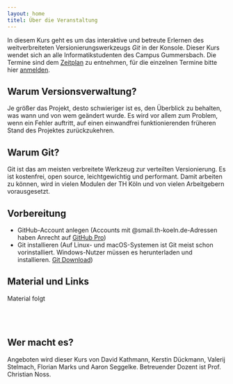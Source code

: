 ```yaml
---
layout: home
titel: Über die Veranstaltung
---
```


In diesem Kurs geht es um das interaktive und betreute Erlernen des weitverbreiteten Versionierungswerkzeugs *Git* in der Konsole.
Dieser Kurs wendet sich an alle Informatikstudenten des Campus Gummersbach.
Die Termine sind dem [Zeitplan](timetable) zu entnehmen, für die einzelnen Termine bitte hier [anmelden](https://terminplaner4.dfn.de/th-koeln-git-kurs).

## Warum Versionsverwaltung?

Je größer das Projekt, desto schwieriger ist es, den Überblick zu behalten, was wann und von wem geändert wurde.
Es wird vor allem zum Problem, wenn ein Fehler auftritt, auf einen einwandfrei funktionierenden früheren Stand des Projektes zurückzukehren.

## Warum Git?

Git ist das am meisten verbreitete Werkzeug zur verteilten Versionierung.
Es ist kostenfrei, open source, leichtgewichtig und performant.
Damit arbeiten zu können, wird in vielen Modulen der TH Köln und von vielen Arbeitgebern vorausgesetzt.

## Vorbereitung

- GitHub-Account anlegen
(Accounts mit @smail.th-koeln.de-Adressen haben Anrecht auf [GitHub Pro](https://education.github.com/pack))
- Git installieren (Auf Linux- und macOS-Systemen ist Git meist schon vorinstalliert.
Windows-Nutzer müssen es herunterladen und installieren.
[Git Download](https://git-scm.com/downloads))

## Material und Links

Material folgt
<br>
<br>
<br>
<br>

## Wer macht es?

Angeboten wird dieser Kurs von David Kathmann, Kerstin Dückmann, Valerij Stelmach, Florian Marks und Aaron Seggelke.
Betreuender Dozent ist Prof. Christian Noss.
